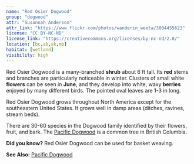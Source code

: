 ```yaml
---
name: "Red Osier Dogwood"
group: "dogwood"
attr: "Susannah Anderson"
attr_link: "https://www.flickr.com/photos/wanderin_weeta/3004455623"
license: "CC BY-NC-ND"
license_link: "https://creativecommons.org/licenses/by-nc-nd/2.0/"
location: [bc,ab,sk,mb]
habitat: [wetland]
visibility: high
---
```

Red Osier Dogwood is a many-branched **shrub** about 6 ft tall. Its **red** stems and branches are particularly noticeable in winter. Clusters of small white **flowers** can be seen in **June**, and they develop into white, waxy **berries** enjoyed by many different birds. The pointed oval leaves are 1-3 in long.

Red Osier Dogwood grows throughout North America except for the southeastern United States. It grows well in damp areas (ditches, ravines, stream beds).

There are 30-60 species in the Dogwood family identified by their flowers, fruit, and bark. The [Pacific Dogwood](/trees/pacdog) is a common tree in British Columbia.

**Did you know?** Red Osier Dogwood can be used for basket weaving.

<!-- generated, do not edit -->
**See Also:**
[Pacific Dogwood](/trees/pacdog)
